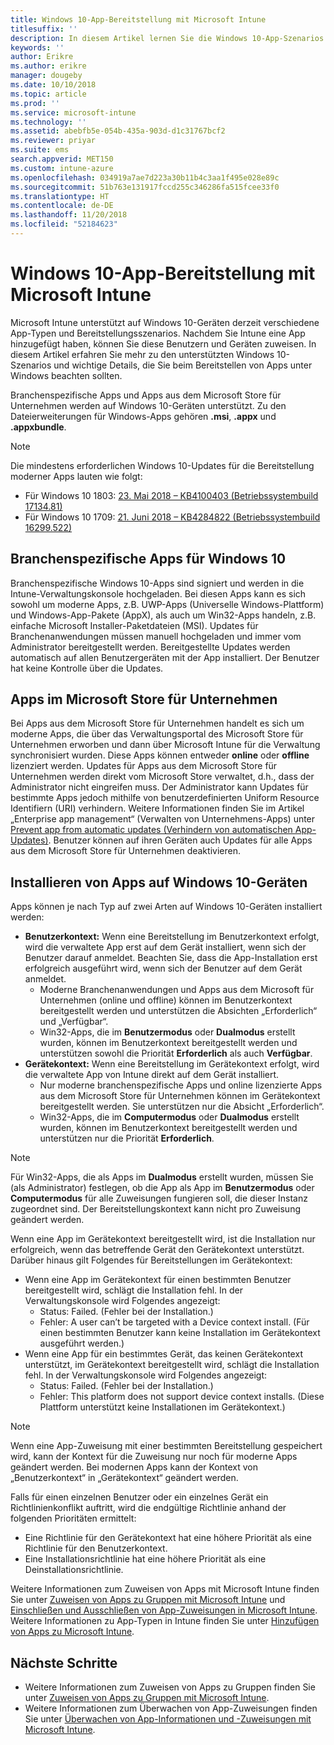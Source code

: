 ```yaml
---
title: Windows 10-App-Bereitstellung mit Microsoft Intune
titlesuffix: ''
description: In diesem Artikel lernen Sie die Windows 10-App-Szenarios kennen, die für Microsoft Intune verfügbar sind.
keywords: ''
author: Erikre
ms.author: erikre
manager: dougeby
ms.date: 10/10/2018
ms.topic: article
ms.prod: ''
ms.service: microsoft-intune
ms.technology: ''
ms.assetid: abebfb5e-054b-435a-903d-d1c31767bcf2
ms.reviewer: priyar
ms.suite: ems
search.appverid: MET150
ms.custom: intune-azure
ms.openlocfilehash: 034919a7ae7d223a30b11b4c3aa1f495e028e89c
ms.sourcegitcommit: 51b763e131917fccd255c346286fa515fcee33f0
ms.translationtype: HT
ms.contentlocale: de-DE
ms.lasthandoff: 11/20/2018
ms.locfileid: "52184623"
---
```

# <a name="windows-10-app-deployment-using-microsoft-intune"></a>Windows 10-App-Bereitstellung mit Microsoft Intune 

Microsoft Intune unterstützt auf Windows 10-Geräten derzeit verschiedene App-Typen und Bereitstellungsszenarios. Nachdem Sie Intune eine App hinzugefügt haben, können Sie diese Benutzern und Geräten zuweisen. In diesem Artikel erfahren Sie mehr zu den unterstützten Windows 10-Szenarios und wichtige Details, die Sie beim Bereitstellen von Apps unter Windows beachten sollten. 

Branchenspezifische Apps und Apps aus dem Microsoft Store für Unternehmen werden auf Windows 10-Geräten unterstützt. Zu den Dateierweiterungen für Windows-Apps gehören **.msi**, **.appx** und **.appxbundle**.  

> [!Note]
> Die mindestens erforderlichen Windows 10-Updates für die Bereitstellung moderner Apps lauten wie folgt:
> - Für Windows 10 1803: [23. Mai 2018 – KB4100403 (Betriebssystembuild 17134.81)](https://support.microsoft.com/help/4100403/windows-10-update-kb4100403)
> - Für Windows 10 1709: [21. Juni 2018 – KB4284822 (Betriebssystembuild 16299.522)](https://support.microsoft.com/help/4284822)

## <a name="windows-10-line-of-business-apps"></a>Branchenspezifische Apps für Windows 10

Branchenspezifische Windows 10-Apps sind signiert und werden in die Intune-Verwaltungskonsole hochgeladen. Bei diesen Apps kann es sich sowohl um moderne Apps, z.B. UWP-Apps (Universelle Windows-Plattform) und Windows-App-Pakete (AppX), als auch um Win32-Apps handeln, z.B. einfache Microsoft Installer-Paketdateien (MSI). Updates für Branchenanwendungen müssen manuell hochgeladen und immer vom Administrator bereitgestellt werden. Bereitgestellte Updates werden automatisch auf allen Benutzergeräten mit der App installiert. Der Benutzer hat keine Kontrolle über die Updates. 

## <a name="microsoft-store-for-business-apps"></a>Apps im Microsoft Store für Unternehmen

Bei Apps aus dem Microsoft Store für Unternehmen handelt es sich um moderne Apps, die über das Verwaltungsportal des Microsoft Store für Unternehmen erworben und dann über Microsoft Intune für die Verwaltung synchronisiert wurden. Diese Apps können entweder **online** oder **offline** lizenziert werden. Updates für Apps aus dem Microsoft Store für Unternehmen werden direkt vom Microsoft Store verwaltet, d.h., dass der Administrator nicht eingreifen muss. Der Administrator kann Updates für bestimmte Apps jedoch mithilfe von benutzerdefinierten Uniform Resource Identifiern (URI) verhindern. Weitere Informationen finden Sie im Artikel „Enterprise app management“ (Verwalten von Unternehmens-Apps) unter [Prevent app from automatic updates (Verhindern von automatischen App-Updates)](https://docs.microsoft.com/windows/client-management/mdm/enterprise-app-management#prevent-app-from-automatic-updates). Benutzer können auf ihren Geräten auch Updates für alle Apps aus dem Microsoft Store für Unternehmen deaktivieren. 

## <a name="installing-apps-on-windows-10-devices"></a>Installieren von Apps auf Windows 10-Geräten
Apps können je nach Typ auf zwei Arten auf Windows 10-Geräten installiert werden:

- **Benutzerkontext:** Wenn eine Bereitstellung im Benutzerkontext erfolgt, wird die verwaltete App erst auf dem Gerät installiert, wenn sich der Benutzer darauf anmeldet. Beachten Sie, dass die App-Installation erst erfolgreich ausgeführt wird, wenn sich der Benutzer auf dem Gerät anmeldet. 
    - Moderne Branchenanwendungen und Apps aus dem Microsoft für Unternehmen (online und offline) können im Benutzerkontext bereitgestellt werden und unterstützen die Absichten „Erforderlich“ und „Verfügbar“.
    - Win32-Apps, die im **Benutzermodus** oder **Dualmodus** erstellt wurden, können im Benutzerkontext bereitgestellt werden und unterstützen sowohl die Priorität **Erforderlich** als auch **Verfügbar**. 
- **Gerätekontext:** Wenn eine Bereitstellung im Gerätekontext erfolgt, wird die verwaltete App von Intune direkt auf dem Gerät installiert.
    - Nur moderne branchenspezifische Apps und online lizenzierte Apps aus dem Microsoft Store für Unternehmen können im Gerätekontext bereitgestellt werden. Sie unterstützen nur die Absicht „Erforderlich“.
    - Win32-Apps, die im **Computermodus** oder **Dualmodus** erstellt wurden, können im Benutzerkontext bereitgestellt werden und unterstützen nur die Priorität **Erforderlich**.

> [!NOTE]
> Für Win32-Apps, die als Apps im **Dualmodus** erstellt wurden, müssen Sie (als Administrator) festlegen, ob die App als App im **Benutzermodus** oder **Computermodus** für alle Zuweisungen fungieren soll, die dieser Instanz zugeordnet sind. Der Bereitstellungskontext kann nicht pro Zuweisung geändert werden.  

Wenn eine App im Gerätekontext bereitgestellt wird, ist die Installation nur erfolgreich, wenn das betreffende Gerät den Gerätekontext unterstützt. Darüber hinaus gilt Folgendes für Bereitstellungen im Gerätekontext:
- Wenn eine App im Gerätekontext für einen bestimmten Benutzer bereitgestellt wird, schlägt die Installation fehl. In der Verwaltungskonsole wird Folgendes angezeigt:
    - Status: Failed. (Fehler bei der Installation.)
    - Fehler: A user can’t be targeted with a Device context install. (Für einen bestimmten Benutzer kann keine Installation im Gerätekontext ausgeführt werden.)
- Wenn eine App für ein bestimmtes Gerät, das keinen Gerätekontext unterstützt, im Gerätekontext bereitgestellt wird, schlägt die Installation fehl. In der Verwaltungskonsole wird Folgendes angezeigt:
    - Status: Failed. (Fehler bei der Installation.)
    - Fehler: This platform does not support device context installs. (Diese Plattform unterstützt keine Installationen im Gerätekontext.) 

> [!Note]
> Wenn eine App-Zuweisung mit einer bestimmten Bereitstellung gespeichert wird, kann der Kontext für die Zuweisung nur noch für moderne Apps geändert werden. Bei modernen Apps kann der Kontext von „Benutzerkontext“ in „Gerätekontext“ geändert werden. 

Falls für einen einzelnen Benutzer oder ein einzelnes Gerät ein Richtlinienkonflikt auftritt, wird die endgültige Richtlinie anhand der folgenden Prioritäten ermittelt:
- Eine Richtlinie für den Gerätekontext hat eine höhere Priorität als eine Richtlinie für den Benutzerkontext. 
- Eine Installationsrichtlinie hat eine höhere Priorität als eine Deinstallationsrichtlinie.

Weitere Informationen zum Zuweisen von Apps mit Microsoft Intune finden Sie unter [Zuweisen von Apps zu Gruppen mit Microsoft Intune](apps-deploy.md) und [Einschließen und Ausschließen von App-Zuweisungen in Microsoft Intune](apps-inc-exl-assignments.md). Weitere Informationen zu App-Typen in Intune finden Sie unter [Hinzufügen von Apps zu Microsoft Intune](apps-add.md).

## <a name="next-steps"></a>Nächste Schritte

- Weitere Informationen zum Zuweisen von Apps zu Gruppen finden Sie unter [Zuweisen von Apps zu Gruppen mit Microsoft Intune](apps-deploy.md).
- Weitere Informationen zum Überwachen von App-Zuweisungen finden Sie unter [Überwachen von App-Informationen und -Zuweisungen mit Microsoft Intune](apps-monitor.md).
